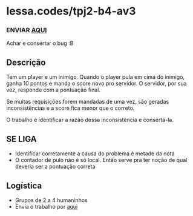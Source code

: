 # lessa.codes/tpj2-b4-av3

### ENVIAR [AQUI](https://goo.gl/forms/N9JqE528ev4WlNSJ2)

Achar e consertar o bug :B

## Descrição

Tem um player e um inimigo. Quando o player pula em cima do inimigo, ganha 10 pontos e
manda o score novo pro servidor. O servidor, por sua vez, responde com a pontuação final.

Se muitas requisições forem mandadas de uma vez, são geradas inconsistências e a score
fica menor que o correto.

O trabalho é identificar a razão dessa inconsistência e consertá-la.

## **SE LIGA**

- Identificar corretamente a causa do problema é metade da nota
- O contador de pulo não é só local. Então serve pra ter noção de qual deveria ser a pontuação correta

## Logística

- Grupos de 2 a 4 humaninhos
- Envia o trabalho por [aqui](https://goo.gl/forms/N9JqE528ev4WlNSJ2)
